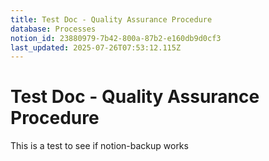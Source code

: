 ```yaml
---
title: Test Doc - Quality Assurance Procedure
database: Processes
notion_id: 23880979-7b42-800a-87b2-e160db9d0cf3
last_updated: 2025-07-26T07:53:12.115Z
---
```


# Test Doc - Quality Assurance Procedure


This is a test to see if notion-backup works


